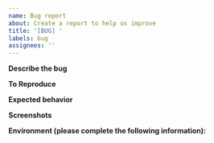 ```yaml
---
name: Bug report
about: Create a report to help us improve
title: '[BUG] '
labels: bug
assignees: ''
---
```


**Describe the bug**

**To Reproduce**

**Expected behavior**

**Screenshots**

**Environment (please complete the following information):**

